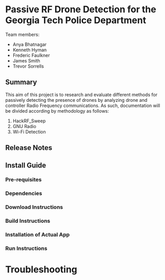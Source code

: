 # Passive RF Drone Detection for the Georgia Tech Police Department
Team members:
- Anya Bhatnagar
- Kenneth Hyman
- Frederic Faulkner
- James Smith
- Trevor Sorrells

## Summary
This aim of this project is to research and evaluate different methods for passively detecting the presence of drones by analyzing drone and controller Radio Frequency communications. As such, documentation will be divided according by methodology as follows:

1. HackRF_Sweep
2. GNU Radio
3. Wi-Fi Detection


## Release Notes
## Install Guide
### Pre-requisites
### Dependencies
### Download Instructions
### Build Instructions
### Installation of Actual App
### Run Instructions
# Troubleshooting
